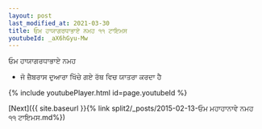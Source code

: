 ```yaml
---
layout: post
last_modified_at: 2021-03-30
title: ਓਮ ਹਾਯਾਗਰਧਾਭਾਏ ਨਮਹ ੧੧ ਟਾਇਮਸ
youtubeId: _aX6hGyu-Mw
---
```

 
 
 ਓਮ ਹਾਯਾਗਰਧਾਭਾਏ ਨਮਹ  
 
 -  ਜੋ ਜ਼ੈਬਰਾਸ ਦੁਆਰਾ ਖਿੱਚੇ ਗਏ ਰੱਥ ਵਿਚ ਯਾਤਰਾ ਕਰਦਾ ਹੈ 
 
  
 
  
 
 
 
 
 
 


{% include youtubePlayer.html id=page.youtubeId %}
 
[Next]({{ site.baseurl }}{% link  split2/_posts/2015-02-13-ਓਮ ਮਹਾਹਾਨਾਵੇ ਨਮਹ ੧੧ ਟਾਇਮਸ.md%})
 
